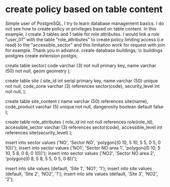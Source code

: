 
# create policy based on table content

Simple user of PostgreSQL, I try to learn database management basics. I do not see how to create policy or privileges based on table content.
In this example, I create 3 tables and 1 table for role attributes.
I would link a role "user_01" with the table "role_attributes" to create policy limiting access (i.e read) to the "accessible_sector" and this limitation work for request with join for example.
Thank you in advance.
create database buildings;
\c buildings postgres
create extension postgis;


create table sector(
    code varchar (3) not null primary key,
    name varchar (50) not null,
    geom geometry
);

create table site (
   site_id int serial primary key,
   name varchar (50) unique not null,
   code_zone varchar (3) references sector(code),
   security_level int not null,
);

create table site_content (
    name varchar (50) references site(name),
    code_product varchar (5) unique not null,
    dangerosity boolean default false 
);

create table role_attributes (
    role_id int not null references role(role_id),
    accessible_sector varchar (3) references sector(code),
    accessible_level int references site(security_level)
);


insert into sector values ('NO', 'Sector NO', 'polygon((0 10, 5 10, 5 5, 0 5, 0 10))');
insert into sector values ('NO1', 'Sector NO area 1', 'polygon((0 10, 5 10, 5 8, 0 8, 0 10))');
insert into sector values ('NO2', 'Sector NO area 2', 'polygon((0 8, 5 8, 5 5, 0 5, 0 8))');

insert into site values (default, 'Site 1', 'NO1', '1');
insert into site values (default, 'Site 2', 'NO2', '1');
insert into site values (default, 'Site 3', 'NO2', '2');


        